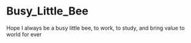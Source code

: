 # Busy_Little_Bee
Hope I always be a busy little bee, to work, to study, and bring value to world for ever
